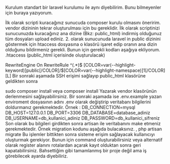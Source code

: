 Kurulum standart bir laravel kurulumu ile aynı diyebilirim. Bunu bilmeyenler için buraya yazıyorum.

İlk olarak scripti kuracağınız sunucuda composer kurulu olmasını öneririm. vendor dizininin tekrar oluşturulması için bu gereklidir.
İlk olarak scriptinizi sunucunuzda kuracağınız ana dizine (Bkz: public_html) indirmiş olduğunuz tüm dosyaları upload ediniz.
2. olarak sunucunuda laravel in public dizinini göstermek için htaccess dosyasına o klasörü işaret edip oranın ana dizin olduğunu bildirmeniz gerekli. Bunun için gerekli kodları aşağıya ekliyorum.
.htaccess (public_html içerisinde oluşturulacak)

<IfModule mod_rewrite.c>
RewriteEngine On
RewriteRule ^(.*)$ [COLOR=var(--highlight-keyword)]public[/COLOR]/$[COLOR=var(--highlight-namespace)]1[/COLOR] [L]
</IfModule>
Bir sonraki aşamada SSH erişimi sağlayıp public_html klasörüne geldikten sonra

sudo composer install
veya
composer install
Yazarak vendor klasörünün derlenmesini sağlayabilirsiniz.
Bir sonraki aşamada ise .env.example yazan enviroment dosyasının adını .env olarak değiştirip veritabanı bilgilerini doldurmanız gerekmektedir.
Örnek :
DB_CONNECTION=mysql
DB_HOST=127.0.0.1
DB_PORT=3306
DB_DATABASE=database_adiniz
DB_USERNAME=db_kullanici_adiniz
DB_PASSWORD=db_kullanici_sifreniz
Son olarak bu bilgileri girdikten sonra artisan ile veritabanını make etmeniz gerekmektedir. Örnek migration kodunu aşağıda bulacaksınız. ,
php artisan migrate
Bu işlemler bittikten sonra sisteme erişim sağlayacak kullanıcıyı oluşturmak gerekiyor. Bunun için command oluşturabilirsiniz veya alternatif olarak register alanını rotalardan açarak kayıt olduktan sonra geri kapatabilirsiniz.
Bahsettiğim gibi tamamlanmış bir proje değil ama iş görebilecek ayarda diyebiliriz.

